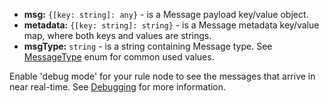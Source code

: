 <ul>
  <li><b>msg:</b> <code>{[key: string]: any}</code> - is a Message payload key/value object.
  </li>
  <li><b>metadata:</b> <code>{[key: string]: string}</code> - is a Message metadata key/value map, where both keys and values are strings.
  </li>
  <li><b>msgType:</b> <code>string</code> - is a string containing Message type. See <a href="https://github.com/winstarcloud/winstarcloud/blob/ea039008b148453dfa166cf92bc40b26e487e660/ui-ngx/src/app/shared/models/rule-node.models.ts#L338" target="_blank">MessageType</a> enum for common used values.
  </li>
</ul>

Enable 'debug mode' for your rule node to see the messages that arrive in near real-time. 
See <a href="${siteBaseUrl}/docs${docPlatformPrefix}/user-guide/rule-engine-2-0/overview/#debugging" target="_blank">Debugging</a> for more information.
